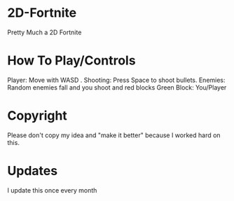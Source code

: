 # 2D-Fortnite
Pretty Much a 2D Fortnite
# How To Play/Controls
Player: Move with WASD .
Shooting: Press Space to shoot bullets.
Enemies: Random enemies fall and you shoot and red blocks
Green Block: You/Player

# Copyright 
Please don't copy my idea and "make it better" because I worked hard on this.
# Updates
I update this once every month
